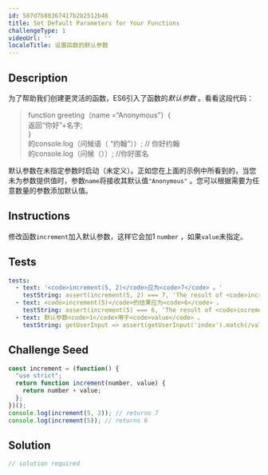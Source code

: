 ```yaml
---
id: 587d7b88367417b2b2512b46
title: Set Default Parameters for Your Functions
challengeType: 1
videoUrl: ''
localeTitle: 设置函数的默认参数
---
```


## Description
<section id="description">为了帮助我们创建更灵活的函数，ES6引入了函数的<dfn>默认参数</dfn> 。看看这段代码： <blockquote> function greeting（name =“Anonymous”）{ <br>返回“你好”+名字; <br> } <br>的console.log（问候语（ “约翰”））; // 你好约翰<br>的console.log（问候（））; //你好匿名</blockquote>默认参数在未指定参数时启动（未定义）。正如您在上面的示例中所看到的，当您未为参数提供值时，参数<code>name</code>将接收其默认值<code>&quot;Anonymous&quot;</code> 。您可以根据需要为任意数量的参数添加默认值。 </section>

## Instructions
<section id="instructions">修改函数<code>increment</code>加入默认参数，这样它会加1 <code>number</code> ，如果<code>value</code>未指定。 </section>

## Tests
<section id='tests'>

```yml
tests:
  - text: '<code>increment(5, 2)</code>应为<code>7</code> 。'
    testString: assert(increment(5, 2) === 7, 'The result of <code>increment(5, 2)</code> should be <code>7</code>.');
  - text: <code>increment(5)</code>的结果应为<code>6</code> 。
    testString: assert(increment(5) === 6, 'The result of <code>increment(5)</code> should be <code>6</code>.');
  - text: 默认参数<code>1</code>用于<code>value</code> 。
    testString: getUserInput => assert(getUserInput('index').match(/value\s*=\s*1/g), 'default parameter <code>1</code> was used for <code>value</code>.');

```

</section>

## Challenge Seed
<section id='challengeSeed'>

<div id='js-seed'>

```js
const increment = (function() {
  "use strict";
  return function increment(number, value) {
    return number + value;
  };
})();
console.log(increment(5, 2)); // returns 7
console.log(increment(5)); // returns 6

```

</div>



</section>

## Solution
<section id='solution'>

```js
// solution required
```
</section>
